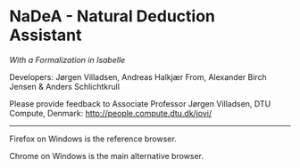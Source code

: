 NaDeA - Natural Deduction Assistant
===================================

*With a Formalization in Isabelle*

Developers: Jørgen Villadsen, Andreas Halkjær From, Alexander Birch Jensen & Anders Schlichtkrull

Please provide feedback to Associate Professor Jørgen Villadsen, DTU Compute, Denmark: http://people.compute.dtu.dk/jovi/

---

Firefox on Windows is the reference browser.

Chrome on Windows is the main alternative browser. 
